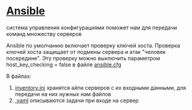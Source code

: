 # [Ansible](https://docs.ansible.com/ansible/latest/getting_started/index.html)
система управления конфигурациями поможет нам для передачи команд множеству серверов

Ansible по умолчанию включает проверку ключей хоста. 
Проверка ключей хоста защищает от подмены сервера и атак "человек посередине".
Эту проверку можно выключить параметром host_key_checking = false в файле [ansible.cfg](https://github.com/Fireng/Load-Stress-DDoS-Test/blob/main/ansible/ansible.cfg)

В файлах:
1) [inventory.ini](https://github.com/Fireng/Load-Stress-DDoS-Test/blob/main/ansible/inventory.ini) хранятся айпи серверов с их входными данными, для передачи на них нужных нам файлов
2) [.yaml]() описываются задачи при входе на сервер

